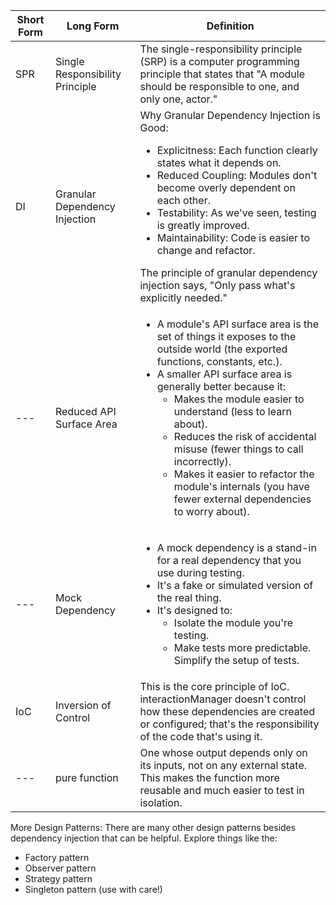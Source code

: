 | Short Form | Long Form | Definition |
| --- | --- | --- |
| SPR | Single Responsibility Principle | The single-responsibility principle (SRP) is a computer programming principle that states that "A module should be responsible to one, and only one, actor." |
| DI | Granular Dependency Injection | Why Granular Dependency Injection is Good: <ul><li> Explicitness: Each function clearly states what it depends on.</li> <li> Reduced Coupling: Modules don't become overly dependent on each other.</li> <li> Testability: As we've seen, testing is greatly improved.</li> <li> Maintainability: Code is easier to change and refactor.</li> </ul> The principle of granular dependency injection says, "Only pass what's explicitly needed."|
| --- | Reduced API Surface Area | <ul><li> A module's API surface area is the set of things it exposes to the outside world (the exported functions, constants, etc.).</li> <li>A smaller API surface area is generally better because it:<ul><li>Makes the module easier to understand (less to learn about).</li><li>Reduces the risk of accidental misuse (fewer things to call incorrectly).</li><li>Makes it easier to refactor the module's internals (you have fewer external dependencies to worry about).</li></ul></li> </ul> |
| --- | Mock Dependency | <ul><li>A mock dependency is a stand-in for a real dependency that you use during testing.</li><li>It's a fake or simulated version of the real thing.</li><li>It's designed to:<ul><li>Isolate the module you're testing. </li><li>Make tests more predictable.</li></li>Simplify the setup of tests.</ul></li></ul> |
| IoC | Inversion of Control | This is the core principle of IoC. interactionManager doesn't control how these dependencies are created or configured; that's the responsibility of the code that's using it. |
| --- | pure function | One whose output depends only on its inputs, not on any external state. This makes the function more reusable and much easier to test in isolation. |


More Design Patterns: There are many other design patterns besides dependency injection that can be helpful. Explore things like the:
* Factory pattern
* Observer pattern
* Strategy pattern
* Singleton pattern (use with care!)
